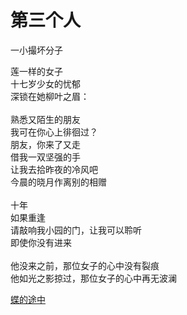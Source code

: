 # 第三个人
一小撮坏分子

莲一样的女子\
十七岁少女的忧郁\
深锁在她柳叶之眉：\
\
熟悉又陌生的朋友\
我可在你心上徘徊过？\
朋友，你来了又走\
借我一双坚强的手\
让我去拾昨夜的冷风吧\
今晨的晓月作离别的相赠\
\
十年\
如果重逢\
请敲响我小园的门，让我可以聆听\
即使你没有进来\
\
他没来之前，那位女子的心中没有裂痕\
他如光之影掠过，那位女子的心中再无波澜


[蝶的途中](13081e351fc840719ad992e14d5bfa57.md)
